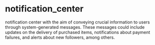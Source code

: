 # notification_center
 notification center with the aim of conveying crucial information to users through system-generated messages. These messages could include updates on the delivery of purchased items, notifications about payment failures, and alerts about new followers, among others.
